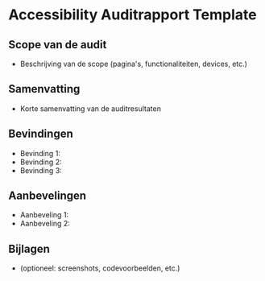 # Accessibility Auditrapport Template

## Scope van de audit
- Beschrijving van de scope (pagina's, functionaliteiten, devices, etc.)

## Samenvatting
- Korte samenvatting van de auditresultaten

## Bevindingen
- Bevinding 1: <beschrijving>
- Bevinding 2: <beschrijving>
- Bevinding 3: <beschrijving>

## Aanbevelingen
- Aanbeveling 1: <beschrijving>
- Aanbeveling 2: <beschrijving>

## Bijlagen
- (optioneel: screenshots, codevoorbeelden, etc.)
